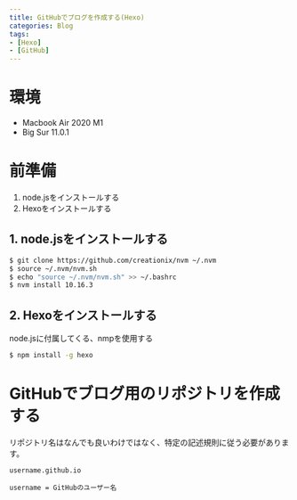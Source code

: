 ```yaml
---
title: GitHubでブログを作成する(Hexo)
categories: Blog
tags: 
- [Hexo]
- [GitHub]
---
```


# 環境
- Macbook Air 2020 M1
- Big Sur 11.0.1

#	前準備
1. node.jsをインストールする
2. Hexoをインストールする

## 1. node.jsをインストールする
``` bash
$ git clone https://github.com/creationix/nvm ~/.nvm
$ source ~/.nvm/nvm.sh
$ echo "source ~/.nvm/nvm.sh" >> ~/.bashrc
$ nvm install 10.16.3
```

## 2. Hexoをインストールする
node.jsに付属してくる、nmpを使用する

```bash
$ npm install -g hexo
```

# GitHubでブログ用のリポジトリを作成する
リポジトリ名はなんでも良いわけではなく、特定の記述規則に従う必要があります。
```
username.github.io

username = GitHubのユーザー名
```
